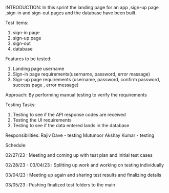 INTRODUCTION:
In this sprint the landing page for an app ,sign-up page ,sign-in and sign-out pages and the database have been built.

Test items:

1. sign-in page
2. sign-up page
3. sign-out
4. database

Features to be tested:

1. Landing page username
2. Sign-in page requirements(username, password, error massage)
3. Sign-up page requirements (username, password, confirm password, success page , error message)

Approach:
By performing manual testing to verify the requirements

Testing Tasks:

1. Testing to see if the API response codes are received
2. Testing the UI requirements
3. Testing to see if the data entered lands in the database

Responsibilities:
Rajiv Dave - testing
Mutunoor Akshay Kumar - testing

Schedule:

02/27/23 : Meeting and coming up with test plan and initial test cases

02/28/23 - 03/04/23 : Splitting up work and working on testing individually

03/04/23 : Meeting up again and sharing test results and finalizing details

03/05/23 : Pushing finalized test folders to the main
